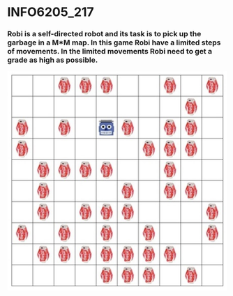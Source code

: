 # INFO6205_217
### Robi is a self-directed robot and its task is to pick up the garbage in a M*M map. In this game Robi have a limited steps of movements.  In the limited movements Robi need to get a grade as high as possible.
![image](https://github.com/mattliu777/INFO6205_217/blob/master/slides/map1.jpg)
